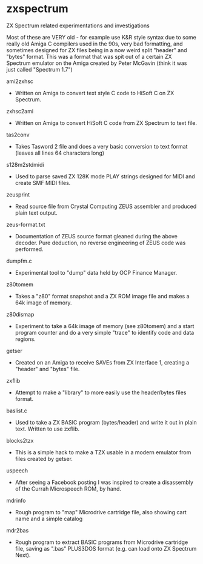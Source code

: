 # zxspectrum
ZX Spectrum related experimentations and investigations

Most of these are VERY old - for example use K&R style syntax due to some really old Amiga C compilers used in the 90s, very bad formatting, and sometimes designed for ZX files being in a now weird split "header" and "bytes" format. This was a format that was spit out of a certain ZX Spectrum emulator on the Amiga created by Peter McGavin (think it was just called "Spectrum 1.7")

ami2zxhsc
* Written on Amiga to convert text style C code to HiSoft C on ZX Spectrum.

zxhsc2ami
* Written on Amiga to convert HiSoft C code from ZX Spectrum to text file.

tas2conv
* Takes Tasword 2 file and does a very basic conversion to text format (leaves all lines 64 characters long)

s128m2stdmidi
* Used to parse saved ZX 128K mode PLAY strings designed for MIDI and create SMF MIDI files.

zeusprint
* Read source file from Crystal Computing ZEUS assembler and produced plain text output.

zeus-format.txt
* Documentation of ZEUS source format gleaned during the above decoder. Pure deduction, no reverse engineering of ZEUS code was performed.

dumpfm.c
* Experimental tool to "dump" data held by OCP Finance Manager.

z80tomem
* Takes a "z80" format snapshot and a ZX ROM image file and makes a 64k image of memory.

z80dismap
* Experiment to take a 64k image of memory (see z80tomem) and a start program counter and do a very simple "trace" to identify code and data regions.

getser
* Created on an Amiga to receive SAVEs from ZX Interface 1, creating a "header" and "bytes" file.

zxflib
* Attempt to make a "library" to more easily use the header/bytes files format.

baslist.c
* Used to take a ZX BASIC program (bytes/header) and write it out in plain text. Written to use zxflib.

blocks2tzx
* This is a simple hack to make a TZX usable in a modern emulator from files created by getser.

uspeech
* After seeing a Facebook posting I was inspired to create a disassembly of the Currah Microspeech ROM, by hand.

mdrinfo
* Rough program to "map" Microdrive cartridge file, also showing cart name and a simple catalog

mdr2bas
* Rough program to extract BASIC programs from Microdrive cartridge file, saving as ".bas" PLUS3DOS format (e.g. can load onto ZX Spectrum Next).
